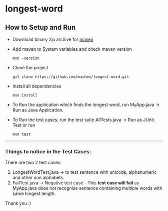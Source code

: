 # longest-word

## How to Setup and Run
- Download binary zip archive for [maven](https://maven.apache.org/download.cgi)
- Add maven to System variables and check maven version
	
	`mvn -version`
	 
- Clone the project 

	`git clone https://github.com/mashmn/longest-word.git`
	
- Install all dependencies

	`mvn install`
	
- To Run the application which finds the longest word, run MyApp.java -> Run as Java Application.

- To Run the test cases, run the test suite AllTests.java -> Run as JUnit Test 
	or run
	
	`mvn test`

---

### Things to notice in the Test Cases:
There are two 2 test cases:
1. LongestWordTest.java -> to test sentence with unicode, alphanumeric and other non alphabets.
2. FailTest.java -> Negative test case - This **test case will fail** as MyApp.java does not recognize sentence containing multiple words with same longest length.


Thank you :)